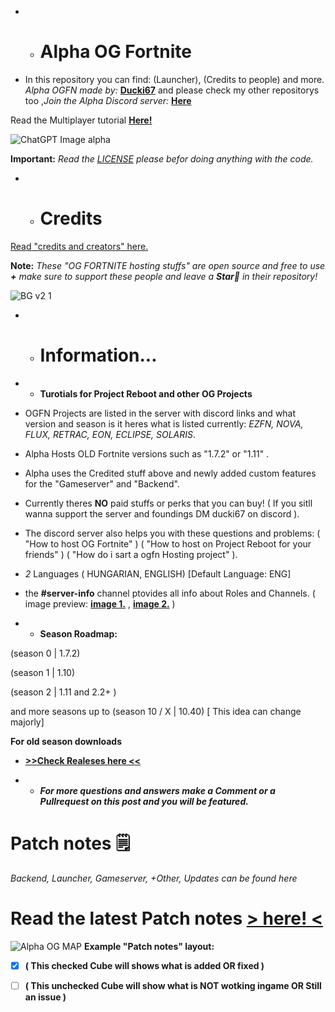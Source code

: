  - - # Alpha OG Fortnite
 - In this repository you can find: (Launcher), (Credits to people) and more.
 *Alpha OGFN made by:* [**Ducki67**](https://github.com/Ducki67) and please check my other repositorys too ,*Join the Alpha Discord server:* [**Here**](https://discord.gg/YwcSnhedQm)

Read the Multiplayer tutorial [**Here!**](https://github.com/Ducki67/Alpha-OG-Fortnite/tree/Multiplayer-Tutorial)

![ChatGPT Image alpha](https://github.com/user-attachments/assets/83982bf7-460f-4aeb-be7f-16a4d75c7e12)



**Important:** *Read the [LICENSE](https://github.com/Ducki67/Alpha-OG-Fortnite/blob/main/LICENSE) please befor doing anything with the code.*
- - # Credits
[Read "credits and creators" here.](https://github.com/Ducki67/Alpha-OG-Fortnite/tree/Credits-and-creators)

**Note:** *These "OG FORTNITE hosting stuffs" are open source and free to use **+** make sure to support these people and leave a **Star🌟** in their repository!*

![BG v2 1](https://github.com/user-attachments/assets/97931ae1-8170-47c6-9af6-210915a1d395)

- - # Information...

 -  - **Turotials for Project Reboot and other OG Projects**
 - OGFN Projects are listed in the server with discord links and what version and season is it
heres what is listed currently: *EZFN, NOVA, FLUX, RETRAC, EON, ECLIPSE, SOLARIS*.
 - Alpha Hosts OLD Fortnite versions such as "1.7.2" or "1.11" .
 - Alpha uses the Credited stuff above and newly added custom features for the "Gameserver" and "Backend".
 - Currently theres **NO** paid stuffs or perks that you can buy! ( If you sitll wanna support the server and foundings DM ducki67 on discord ).
 - The discord server also helps you with these questions and problems: 
( "How to host OG Fortnite" )
( "How to host on Project Reboot for your friends" )
( "How do i sart a ogfn Hosting project" ).

 - *2* Languages ( HUNGARIAN, ENGLISH) [Default Language: ENG]  
 - the  **#server-info** channel ptovides all info about Roles and Channels. ( image preview: [**image 1.**](https://github.com/user-attachments/assets/2a4a0977-3623-4263-a08d-6e5303dc29e8)  ,
   [**image 2.**](https://github.com/user-attachments/assets/0ce863c4-f2c7-4bdf-ac97-a3f95618fa85) )

 - - **Season Roadmap:**

(season 0 | 1.7.2) 

(season 1 | 1.10) 

(season 2 | 1.11 and 2.2+ ) 

and more seasons up to (season 10 / X  | 10.40) [ This idea can change majorly]

**For old season downloads**

 - [**>>Check Realeses here <<**](https://github.com/Ducki67/Alpha-OG-Fortnite/releases)

 - - ***For more questions and answers make a Comment or a Pullrequest on this post and you will be featured.***



# Patch notes 🗒
*Backend, Launcher, Gameserver, +Other, Updates can be found here*

# Read the latest Patch notes [ > here! <](https://github.com/Ducki67/Alpha-OG-Fortnite/tree/Patch-notes)
![Alpha OG MAP](https://github.com/user-attachments/assets/a5b54e4e-5ce2-48e3-b8f9-3bf2fa226dc6)
**Example "Patch notes" layout:**
* [X] **( This checked Cube will shows what is added  OR fixed )**
* [ ] **( This unchecked Cube will show what is NOT wotking ingame OR Still an issue )**









